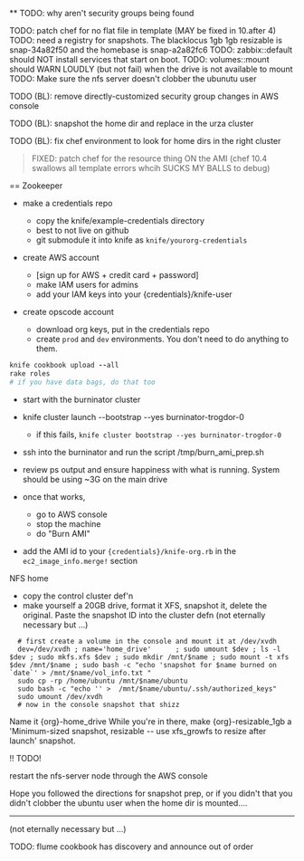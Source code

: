 ** TODO: why aren't security groups being found

TODO: patch chef for no flat file in template (MAY be fixed in 10.after 4)
TODO: need a registry for snapshots. The blacklocus 1gb 1gb resizable is snap-34a82f50 and the homebase is snap-a2a82fc6
TODO: zabbix::default should NOT install services that start on boot.
TODO: volumes::mount should WARN LOUDLY (but not fail) when the drive is not available to mount
TODO: Make sure the nfs server doesn't clobber the ubunutu user

TODO (BL): remove directly-customized security group changes in AWS console

TODO (BL): snapshot the home dir and replace in the urza cluster

TODO (BL): fix chef environment to look for home dirs in the right cluster

> FIXED: patch chef for the resource thing ON the AMI (chef 10.4 swallows all template errors whcih SUCKS MY BALLS to debug)

== Zookeeper

* make a credentials repo
  - copy the knife/example-credentials directory
  - best to not live on github
  - git submodule it into knife as `knife/yourorg-credentials`

* create AWS account
  - [sign up for AWS + credit card + password]
  - make IAM users for admins
  - add your IAM keys into your {credentials}/knife-user

* create opscode account
  - download org keys, put in the credentials repo
  - create `prod` and `dev` environments. You don't need to do anything to them.  

```ruby
knife cookbook upload --all
rake roles
# if you have data bags, do that too
```

* start with the burninator cluster
* knife cluster launch --bootstrap --yes burninator-trogdor-0
  - if this fails, `knife cluster bootstrap --yes burninator-trogdor-0`

* ssh into the burninator and run the script /tmp/burn_ami_prep.sh

* review ps output and ensure happiness with what is running. System should be using ~3G on the main drive

* once that works,
  - go to AWS console
  - stop the machine
  - do "Burn AMI"

* add the AMI id to your `{credentials}/knife-org.rb` in the `ec2_image_info.merge!` section


NFS home
* copy the control cluster def'n
* make yourself a 20GB drive, format it XFS, snapshot it, delete the original. Paste the snapshot ID into the cluster defn (not eternally necessary but ...)

```
  # first create a volume in the console and mount it at /dev/xvdh
  dev=/dev/xvdh ; name='home_drive'      ; sudo umount $dev ; ls -l $dev ; sudo mkfs.xfs $dev ; sudo mkdir /mnt/$name ; sudo mount -t xfs $dev /mnt/$name ; sudo bash -c "echo 'snapshot for $name burned on `date`' > /mnt/$name/vol_info.txt "
  sudo cp -rp /home/ubuntu /mnt/$name/ubuntu
  sudo bash -c "echo '' >  /mnt/$name/ubuntu/.ssh/authorized_keys"
  sudo umount /dev/xvdh
  # now in the console snapshot that shizz
```

Name it {org}-home_drive
While you're in there, make {org}-resizable_1gb a 'Minimum-sized snapshot, resizable -- use xfs_growfs to resize after launch' snapshot.

!! TODO!

restart the nfs-server node through the AWS console

Hope you followed the directions for snapshot prep, or if you didn't that you didn't clobber the ubuntu user when the home dir is mounted....

__________________________________________________________________________
(not eternally necessary but ...)



TODO: flume cookbook has discovery and announce out of order
